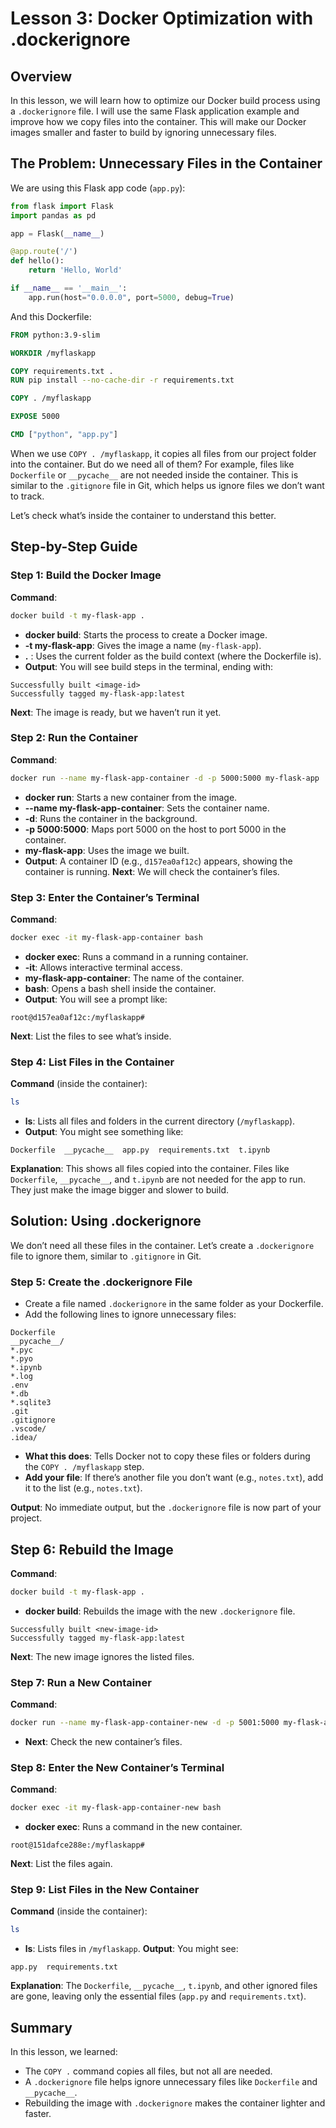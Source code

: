 # Lesson 3: Docker Optimization with .dockerignore

## Overview

In this lesson, we will learn how to optimize our Docker build process using a `.dockerignore` file. I will use the same Flask application example and improve how we copy files into the container. This will make our Docker images smaller and faster to build by ignoring unnecessary files.

## The Problem: Unnecessary Files in the Container

We are using this Flask app code (`app.py`):

```python
from flask import Flask
import pandas as pd

app = Flask(__name__)

@app.route('/')
def hello():
    return 'Hello, World'

if __name__ == '__main__':
    app.run(host="0.0.0.0", port=5000, debug=True)
```

And this Dockerfile:

```dockerfile
FROM python:3.9-slim

WORKDIR /myflaskapp

COPY requirements.txt .
RUN pip install --no-cache-dir -r requirements.txt

COPY . /myflaskapp

EXPOSE 5000

CMD ["python", "app.py"]
```

When we use `COPY . /myflaskapp`, it copies all files from our project folder into the container. But do we need all of them? For example, files like `Dockerfile` or `__pycache__` are not needed inside the container. This is similar to the `.gitignore` file in Git, which helps us ignore files we don’t want to track.

Let’s check what’s inside the container to understand this better.

## Step-by-Step Guide

### Step 1: Build the Docker Image

**Command**:

```bash
docker build -t my-flask-app .
```

- **docker build**: Starts the process to create a Docker image.
- **-t my-flask-app**: Gives the image a name (`my-flask-app`).
- **.** : Uses the current folder as the build context (where the Dockerfile is). 
- **Output**: You will see build steps in the terminal, ending with:

```
Successfully built <image-id>
Successfully tagged my-flask-app:latest
```

**Next**: The image is ready, but we haven’t run it yet.

### Step 2: Run the Container

**Command**:

```bash
docker run --name my-flask-app-container -d -p 5000:5000 my-flask-app
```

- **docker run**: Starts a new container from the image.
- **--name my-flask-app-container**: Sets the container name.
- **-d**: Runs the container in the background.
- **-p 5000:5000**: Maps port 5000 on the host to port 5000 in the container.
- **my-flask-app**: Uses the image we built. 
- **Output**: A container ID (e.g., `d157ea0af12c`) appears, showing the container is running. **Next**: We will check the container’s files.

### Step 3: Enter the Container’s Terminal

**Command**:

```bash
docker exec -it my-flask-app-container bash
```

- **docker exec**: Runs a command in a running container.
- **-it**: Allows interactive terminal access.
- **my-flask-app-container**: The name of the container.
- **bash**: Opens a bash shell inside the container. 
- **Output**: You will see a prompt like:

```
root@d157ea0af12c:/myflaskapp#
```

**Next**: List the files to see what’s inside.

### Step 4: List Files in the Container

**Command** (inside the container):

```bash
ls
```

- **ls**: Lists all files and folders in the current directory (`/myflaskapp`). 
- **Output**: You might see something like:

```
Dockerfile  __pycache__  app.py  requirements.txt  t.ipynb
```

**Explanation**: This shows all files copied into the container. Files like `Dockerfile`, `__pycache__`, and `t.ipynb` are not needed for the app to run. They just make the image bigger and slower to build.

## Solution: Using .dockerignore

We don’t need all these files in the container. Let’s create a `.dockerignore` file to ignore them, similar to `.gitignore` in Git.

### Step 5: Create the .dockerignore File

- Create a file named `.dockerignore` in the same folder as your Dockerfile.
- Add the following lines to ignore unnecessary files:

```
Dockerfile
__pycache__/
*.pyc
*.pyo
*.ipynb
*.log
.env
*.db
*.sqlite3
.git
.gitignore
.vscode/
.idea/
```

- **What this does**: Tells Docker not to copy these files or folders during the `COPY . /myflaskapp` step.
- **Add your file**: If there’s another file you don’t want (e.g., `notes.txt`), add it to the list (e.g., `notes.txt`).

**Output**: No immediate output, but the `.dockerignore` file is now part of your project.

## Step 6: Rebuild the Image

**Command**:

```bash
docker build -t my-flask-app .
```

- **docker build**: Rebuilds the image with the new `.dockerignore` file.

```
Successfully built <new-image-id>
Successfully tagged my-flask-app:latest
```

**Next**: The new image ignores the listed files.

### Step 7: Run a New Container

**Command**:

```bash
docker run --name my-flask-app-container-new -d -p 5001:5000 my-flask-app
```

-  **Next**: Check the new container’s files.

### Step 8: Enter the New Container’s Terminal

**Command**:

```bash
docker exec -it my-flask-app-container-new bash
```

- **docker exec**: Runs a command in the new container.

```
root@151dafce288e:/myflaskapp#
```

**Next**: List the files again.

### Step 9: List Files in the New Container

**Command** (inside the container):

```bash
ls
```

- **ls**: Lists files in `/myflaskapp`. **Output**: You might see:

```
app.py  requirements.txt
```

**Explanation**: The `Dockerfile`, `__pycache__`, `t.ipynb`, and other ignored files are gone, leaving only the essential files (`app.py` and `requirements.txt`).

## Summary

In this lesson, we learned:

- The `COPY .` command copies all files, but not all are needed.
- A `.dockerignore` file helps ignore unnecessary files like `Dockerfile` and `__pycache__`.
- Rebuilding the image with `.dockerignore` makes the container lighter and faster.